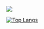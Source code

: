 <img src="https://github-readme-stats.vercel.app/api?username=muayyat&show_icons=true"/>



[![Top Langs](https://github-readme-stats.vercel.app/api/top-langs/?username=muayyat&layout=compact&theme=vision-friendly-light)](https://github.com/muayyat/github-readme-stats)
